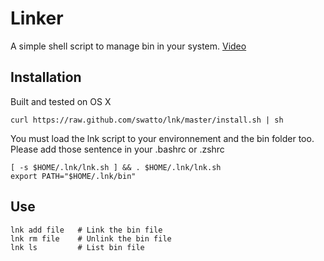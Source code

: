 # Linker

A simple shell script to manage bin in your system. [Video](http://www.youtube.com/watch?v=lOPM136U2Q4)

## Installation

Built and tested on OS X

```shell
curl https://raw.github.com/swatto/lnk/master/install.sh | sh
```

You must load the lnk script to your environnement and the bin folder too. Please add those sentence in your .bashrc or .zshrc

```
[ -s $HOME/.lnk/lnk.sh ] && . $HOME/.lnk/lnk.sh
export PATH="$HOME/.lnk/bin"
```

## Use

```
lnk add file   # Link the bin file
lnk rm file    # Unlink the bin file
lnk ls         # List bin file
```